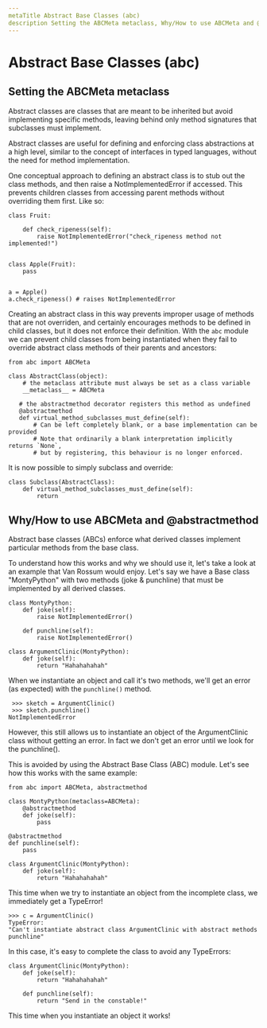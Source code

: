 ```yaml
---
metaTitle Abstract Base Classes (abc)
description Setting the ABCMeta metaclass, Why/How to use ABCMeta and @abstractmethod
---
```


# Abstract Base Classes (abc)




## Setting the ABCMeta metaclass


Abstract classes are classes that are meant to be inherited but avoid implementing specific methods, leaving behind only method signatures that subclasses must implement.

Abstract classes are useful for defining and enforcing class abstractions at a high level, similar to the concept of interfaces in typed languages, without the need for method implementation.

One conceptual approach to defining an abstract class is to stub out the class methods, and then raise a NotImplementedError if accessed. This prevents children classes from accessing parent methods without overriding them first. Like so:

```
class Fruit:
    
    def check_ripeness(self):
        raise NotImplementedError("check_ripeness method not implemented!")


class Apple(Fruit):
    pass


a = Apple()
a.check_ripeness() # raises NotImplementedError

```

Creating an abstract class in this way prevents improper usage of methods that are not overriden, and certainly encourages methods to be defined in child classes, but it does not enforce their definition. With the `abc` module we can prevent child classes from being instantiated when they fail to override abstract class methods of their parents and ancestors:

```
from abc import ABCMeta

class AbstractClass(object):
    # the metaclass attribute must always be set as a class variable 
    __metaclass__ = ABCMeta

   # the abstractmethod decorator registers this method as undefined
   @abstractmethod 
   def virtual_method_subclasses_must_define(self):
       # Can be left completely blank, or a base implementation can be provided
       # Note that ordinarily a blank interpretation implicitly returns `None`, 
       # but by registering, this behaviour is no longer enforced.

```

It is now possible to simply subclass and override:

```
class Subclass(AbstractClass):
    def virtual_method_subclasses_must_define(self):
        return

```



## Why/How to use ABCMeta and @abstractmethod


Abstract base classes (ABCs) enforce what derived classes implement particular methods from the base class.

To understand how this works and why we should use it, let's take a look at an example that Van Rossum would enjoy. Let's say we have a Base class "MontyPython" with two methods (joke & punchline) that must be implemented by all derived classes.

```
class MontyPython:
    def joke(self):
        raise NotImplementedError()

    def punchline(self):
        raise NotImplementedError()

class ArgumentClinic(MontyPython):
    def joke(self):
        return "Hahahahahah"

```

When we instantiate an object and call it's two methods, we'll get an error (as expected) with the `punchline()` method.

```
 >>> sketch = ArgumentClinic() 
 >>> sketch.punchline() 
NotImplementedError 

```

However, this still allows us to instantiate an object of the ArgumentClinic class without getting an error. In fact we don't get an error until we look for the punchline().

This is avoided by using the Abstract Base Class (ABC) module. Let's see how this works with the same example:

```
from abc import ABCMeta, abstractmethod

class MontyPython(metaclass=ABCMeta):
    @abstractmethod
    def joke(self):
        pass

@abstractmethod
def punchline(self):
    pass

class ArgumentClinic(MontyPython):
    def joke(self):
        return "Hahahahahah"

```

This time when we try to instantiate an object from the incomplete class, we immediately get a TypeError!

```
>>> c = ArgumentClinic()
TypeError:
"Can't instantiate abstract class ArgumentClinic with abstract methods punchline"

```

In this case, it's easy to complete the class to avoid any TypeErrors:

```
class ArgumentClinic(MontyPython):
    def joke(self):
        return "Hahahahahah"

    def punchline(self):
        return "Send in the constable!"

```

This time when you instantiate an object it works!

